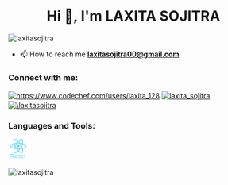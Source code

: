 <h1 align="center">Hi 👋, I'm LAXITA SOJITRA</h1>

<p align="left"> <img src="https://komarev.com/ghpvc/?username=laxitasojitra&label=Profile%20views&color=0e75b6&style=flat" alt="laxitasojitra" /> </p>

- 📫 How to reach me **laxitasojitra00@gmail.com**

<h3 align="left">Connect with me:</h3>
<p align="left">
<a href="https://www.codechef.com/users/https://www.codechef.com/users/laxita_128" target="blank"><img align="center" src="https://cdn.jsdelivr.net/npm/simple-icons@3.1.0/icons/codechef.svg" alt="https://www.codechef.com/users/laxita_128" height="30" width="40" /></a>
<a href="https://www.leetcode.com/laxita_sojitra" target="blank"><img align="center" src="https://raw.githubusercontent.com/rahuldkjain/github-profile-readme-generator/master/src/images/icons/Social/leet-code.svg" alt="laxita_sojitra" height="30" width="40" /></a>
<a href="https://auth.geeksforgeeks.org/user/\laxitasojitra" target="blank"><img align="center" src="https://raw.githubusercontent.com/rahuldkjain/github-profile-readme-generator/master/src/images/icons/Social/geeks-for-geeks.svg" alt="\laxitasojitra" height="30" width="40" /></a>
</p>

<h3 align="left">Languages and Tools:</h3>
<p align="left"> <a href="https://reactjs.org/" target="_blank" rel="noreferrer"> <img src="https://raw.githubusercontent.com/devicons/devicon/master/icons/react/react-original-wordmark.svg" alt="react" width="40" height="40"/> </a> </p>

<p><img align="center" src="https://github-readme-streak-stats.herokuapp.com/?user=laxitasojitra&" alt="laxitasojitra" /></p>
